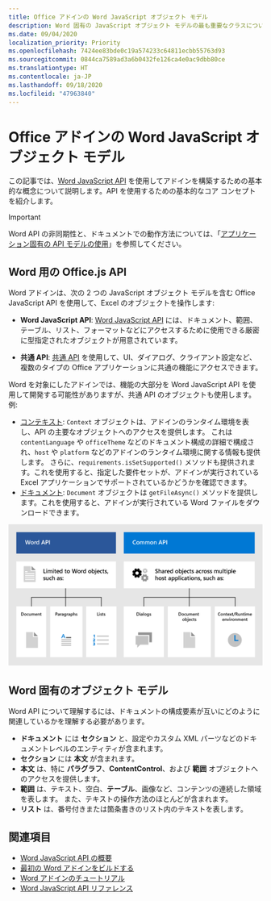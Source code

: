 ```yaml
---
title: Office アドインの Word JavaScript オブジェクト モデル
description: Word 固有の JavaScript オブジェクト モデルの最も重要なクラスについて説明します。
ms.date: 09/04/2020
localization_priority: Priority
ms.openlocfilehash: 7424ee83bde0c19a574233c64811ecbb55763d93
ms.sourcegitcommit: 0844ca7589ad3a6b0432fe126ca4e0ac9dbb80ce
ms.translationtype: HT
ms.contentlocale: ja-JP
ms.lasthandoff: 09/18/2020
ms.locfileid: "47963840"
---
```

# <a name="word-javascript-object-model-in-office-add-ins"></a>Office アドインの Word JavaScript オブジェクト モデル

この記事では、[Word JavaScript API](../reference/overview/word-add-ins-reference-overview.md) を使用してアドインを構築するための基本的な概念について説明します。API を使用するための基本的なコア コンセプトを紹介します。

> [!IMPORTANT]
> Word API の非同期性と、ドキュメントでの動作方法については、「[アプリケーション固有の API モデルの使用](../develop/application-specific-api-model.md)」を参照してください。

## <a name="officejs-apis-for-word"></a>Word 用の Office.js API

Word アドインは、次の 2 つの JavaScript オブジェクト モデルを含む Office JavaScript API を使用して、Excel のオブジェクトを操作します:

* **Word JavaScript API**: [Word JavaScript API](../reference/overview/word-add-ins-reference-overview.md) には、ドキュメント、範囲、テーブル、リスト、フォーマットなどにアクセスするために使用できる厳密に型指定されたオブジェクトが用意されています。

* **共通 API**: [共通 API](/javascript/api/office) を使用して、UI、ダイアログ、クライアント設定など、複数のタイプの Office アプリケーションに共通の機能にアクセスできます。

Word を対象にしたアドインでは、機能の大部分を Word JavaScript API を使用して開発する可能性がありますが、共通 API のオブジェクトも使用します。 例:

* [コンテキスト](/javascript/api/office/office.context): `Context` オブジェクトは、アドインのランタイム環境を表し、API の主要なオブジェクトへのアクセスを提供します。 これは `contentLanguage` や `officeTheme` などのドキュメント構成の詳細で構成され、`host` や `platform` などのアドインのランタイム環境に関する情報も提供します。 さらに、`requirements.isSetSupported()` メソッドも提供されます。これを使用すると、指定した要件セットが、アドインが実行されている Excel アプリケーションでサポートされているかどうかを確認できます。
* [ドキュメント](/javascript/api/office/office.document): `Document` オブジェクトは `getFileAsync()` メソッドを提供します。これを使用すると、アドインが実行されている Word ファイルをダウンロードできます。

![Word JS API と共通 API の違いを示す画像](../images/word-js-api-common-api.png)

## <a name="word-specific-object-model"></a>Word 固有のオブジェクト モデル

Word API について理解するには、ドキュメントの構成要素が互いにどのように関連しているかを理解する必要があります。

* **ドキュメント** には **セクション** と、設定やカスタム XML パーツなどのドキュメントレベルのエンティティが含まれます。
* **セクション** には **本文** が含まれます。
* **本文** は、特に **パラグラフ**、**ContentControl**、および **範囲** オブジェクトへのアクセスを提供します。
* **範囲** は、テキスト、空白、**テーブル**、画像など、コンテンツの連続した領域を表します。 また、テキストの操作方法のほとんどが含まれます。
* **リスト** は、番号付きまたは箇条書きのリスト内のテキストを表します。

## <a name="see-also"></a>関連項目

- [Word JavaScript API の概要](../reference/overview/word-add-ins-reference-overview.md)
- [最初の Word アドインをビルドする](../quickstarts/word-quickstart.md)
- [Word アドインのチュートリアル](../tutorials/word-tutorial.md)
- [Word JavaScript API リファレンス](/javascript/api/word)
